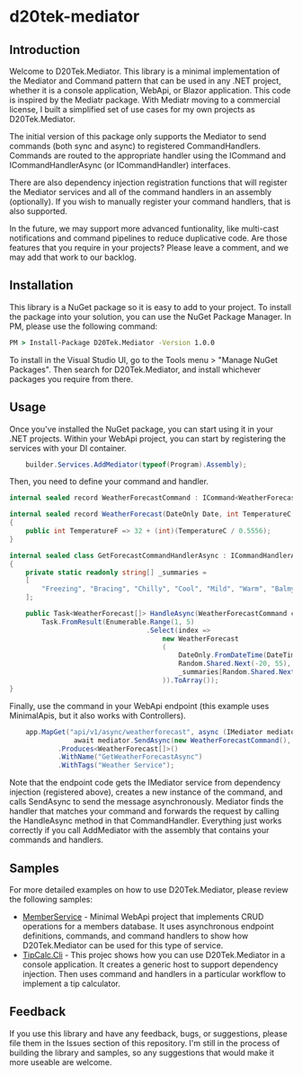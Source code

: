 # d20tek-mediator

## Introduction
Welcome to D20Tek.Mediator. This library is a minimal implementation of the Mediator and Command pattern that can be used in any .NET project, whether it is a console application, WebApi, or Blazor application. This code is inspired by the Mediatr package. With Mediatr moving to a commercial license, I built a simplified set of use cases for my own projects as D20Tek.Mediator.

The initial version of this package only supports the Mediator to send commands (both sync and async) to registered CommandHandlers. Commands are routed to the appropriate handler using the ICommand and ICommandHandlerAsync (or ICommandHandler) interfaces.

There are also dependency injection registration functions that will register the Mediator services and all of the command handlers in an assembly (optionally). If you wish to manually register your command handlers, that is also supported.

In the future, we may support more advanced funtionality, like multi-cast notifications and command pipelines to reduce duplicative code. Are those features that you require in your projects? Please leave a comment, and we may add that work to our backlog.

## Installation
This library is a NuGet package so it is easy to add to your project. To install the package into your solution, you can use the NuGet Package Manager. In PM, please use the following command:

```cmd
PM > Install-Package D20Tek.Mediator -Version 1.0.0
```

To install in the Visual Studio UI, go to the Tools menu > "Manage NuGet Packages". Then search for D20Tek.Mediator, and install whichever packages you require from there.

## Usage
Once you've installed the NuGet package, you can start using it in your .NET projects. Within your WebApi project, you can start by registering the services with your DI container.

```csharp
    builder.Services.AddMediator(typeof(Program).Assembly);
```

Then, you need to define your command and handler.

```csharp
internal sealed record WeatherForecastCommand : ICommand<WeatherForecast[]>;

internal sealed record WeatherForecast(DateOnly Date, int TemperatureC, string? Summary)
{
    public int TemperatureF => 32 + (int)(TemperatureC / 0.5556);
}

internal sealed class GetForecastCommandHandlerAsync : ICommandHandlerAsync<WeatherForecastCommand, WeatherForecast[]>
{
    private static readonly string[] _summaries =
    [
        "Freezing", "Bracing", "Chilly", "Cool", "Mild", "Warm", "Balmy", "Hot", "Sweltering", "Scorching"
    ];

    public Task<WeatherForecast[]> HandleAsync(WeatherForecastCommand command, CancellationToken cancellationToken) =>
        Task.FromResult(Enumerable.Range(1, 5)
                                  .Select(index =>
                                      new WeatherForecast
                                      (
                                          DateOnly.FromDateTime(DateTime.Now.AddDays(index)),
                                          Random.Shared.Next(-20, 55),
                                          _summaries[Random.Shared.Next(_summaries.Length)]
                                      )).ToArray());
}
```

Finally, use the command in your WebApi endpoint (this example uses MinimalApis, but it also works with Controllers).

```csharp
    app.MapGet("api/v1/async/weatherforecast", async (IMediator mediator, CancellationToken cancellationToken) =>
                await mediator.SendAsync(new WeatherForecastCommand(), cancellationToken))
            .Produces<WeatherForecast[]>()
            .WithName("GetWeatherForecastAsync")
            .WithTags("Weather Service");
```

Note that the endpoint code gets the IMediator service from dependency injection (registered above), creates a new instance of the command, and calls SendAsync to send the message asynchronously. Mediator finds the handler that matches your command and forwards the request by calling the HandleAsync method in that CommandHandler. Everything just works correctly if you call AddMediator with the assembly that contains your commands and handlers.

## Samples
For more detailed examples on how to use D20Tek.Mediator, please review the following samples:

* [MemberService](samples/MemberService) - Minimal WebApi project that implements CRUD operations for a members database. It uses asynchronous endpoint definitions, commands, and command handlers to show how D20Tek.Mediator can be used for this type of service.
* [TipCalc.Cli](samples/TipCalc.Cli) - This projec shows how you can use D20Tek.Mediator in a console application. It creates a generic host to support dependency injection. Then uses command and handlers in a particular workflow to implement a tip calculator.

## Feedback
If you use this library and have any feedback, bugs, or suggestions, please file them in the Issues section of this repository. I'm still in the process of building the library and samples, so any suggestions that would make it more useable are welcome.
